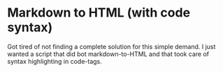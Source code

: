 # Markdown to HTML (with code syntax)

Got tired of not finding a complete solution for this simple demand. I just wanted a script that did bot markdown-to-HTML and that took care of syntax highlighting in code-tags.
